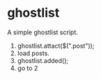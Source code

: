 ghostlist
=========

A simple ghostlist script.


1. ghostlist.attact($(".post"));
2. load posts.
3. ghostlist.added();
4. go to 2
